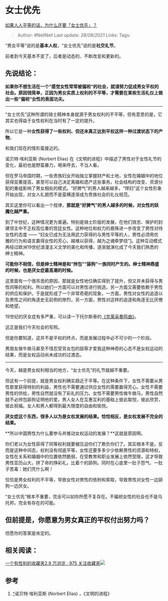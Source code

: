 # 女士优先
[如果人人平等的话，为什么还要「女士优先」？](https://www.zhihu.com/question/409061716/answer/1375613386)

> Author: #NellNell 
> Last update: *28/08/2021* 
> Links:
> Tags:     

“男女平等”说的是**基本人权**，“女士优先”说的是**社交礼节**。

前者到今天基本不变了，后者是动态的、不断改变和更新的。

## 先说结论：

**如果你不想生活在一个“感觉女性常常被偏袒“的社会，就请努力促成男女平权的社会。原因很简单，正因为男女实质上权利的不平等，才需要在某些生活礼仪上做出一些”偏袒“女性的表面功夫。**

---

“女士优先”这种所谓的骑士精神本身就源于男女权利的不平等，但有意思的是，它其实也得益于女性权利在当时有了一定的提升。

所以它是一种**女性获得了一些权利、但还未真正达到平权这样一种过渡状态下的产物**。

和我们现在的情形蛮接近的。

诺贝特·埃利亚斯 (Norbert Elias) 在《文明的进程》中描述了男性对于女性礼节的变化，最初也是野蛮暴力，喝来呼去，不当人看。

但在罗马帝国时期，一些贵族妇女开始独立掌握财产和土地，女性在婚姻中的地位获得显著提高，甚至可以自己决定离婚和遗产这些事务。社会结构的改变、资源分配的重组影响了男女相处的模式。“好脾气”的男人越来越多，“悍妇”这个女性形象开始出现，对女人礼貌而不是蛮横逐渐成为贵族社会的礼仪规范。

其实这里你可以看出一个规律，**那就是“好脾气”的男人越多的时候，对女性的妖魔化越严重。**

到了中世纪，这种情况更为普遍。特别是骑士阶层的发展，在他们效忠、保护的封建领主中不乏权高位重的宫廷女性。这种地位和权力的悬殊进一步改变了男性对待女性的态度 —— “妇女已成为无法用武力获得的与男性平等的人，男性必须用优雅的行为和语言赢得女性的芳心，越难以获得，越为之魂牵梦绕”[1](#ref_1)。这种互动模式再经过欧洲19世纪浪漫主义文学的美化和传播，逐渐就演化成了今天我们熟悉的绅士精神。

**可能你不相信，但是绅士精神是和“拎包”“舔狗”一族同时产生的。绅士精神鼎盛的时候，也是厌女症最高潮的时候。**

这里面有一个很吊诡的原因，那就是女性地位确实得到了提升，但又并未获得与男性同等的权利。所以她们一方面可以对男性进行挑选，另一方面又需要依赖于男性的供应和保护。于是就形成了一个非常奇葩的现象，一方面，男性对女性的追逐以及男性之间的角逐史无前例的惨烈，另一方面，男性对这样的追逐和角逐无比厌倦和绝望。

19世纪的厌女症有多严重，可以读一下托尔斯泰的[《克莱采奏鸣曲》](https://zhuanlan.zhihu.com/p/35894109)。

这正是我们今天社会的写照。

但是你要知道，这并不是平权的终点，而是发展过程中必不可少的一个阶段。

男朋友做牛做马甚至不惜忍受背女包的屈辱才爱我这种神奇的心态不是女权运动的结果，而是女权运动尚未成功的过渡态。

---

今天，越是男女权利相当的地方，“女士优先”的礼节就越不重要。

但这有一个前提，就是男女权利确实趋近于平等。在这种条件下，女性不需要从男性那里获得特别的利益，男性也不需要通过供应女性的需要赢得芳心。女性不需要男性的供给，男性自然就没有了彩礼的压力。女性不需要男性做牛做马，男性自然就不必拎包舔狗证明他的爱。男人女人在互惠互利的基础上彼此取悦，彼此欣赏，彼此祝福。女人和男人都得到最大限度的自由和愉悦。

**厌女症这个东西，很多人以为是女权发展的结果。恰恰相反，是女权发展不完全的结果。**

**所以中国男性为什么要参与并推动女权运动的发展？**这就是原因啊。

你们老以为女性获得了同等权利就要被压迫你们了欺负你们了。其实根本不是。反而是这种中间态，权利没有彻底平等，女性还要多多少少依赖男性的资源和特权，女性在关系和婚姻中的位置依然脆弱，在受教育和职业发展上依然受限，这才导致男性亚历山大，拼了命的挣彩礼，比着个的舔狗。同时在心底里一肚子怨气、一肚子苦毒：她们凭什么啊！

恰恰是男女权利的不平等，导致女性对男性的依附和索取，导致男性对女性一边舔狗一边厌女。

“女士优先”根本不重要，完全可以如你所愿不复存在。不偏袒女性的社会也不是乌托邦，完全有存在的可能。

## 但前提是，你愿意为男女真正的平权付出努力吗？

  

但愿你的答案是肯定的。

  

  

## 相关阅读：

[一个有性别的收藏夹2.9 万浏览 · 975 关注收藏夹![](https://pic2.zhimg.com/80/v2-b2918ef3f9c19572ba524ac59316a917_1440w.png)](https://www.zhihu.com/collection/326955627)

## 参考

1.  [^](#ref_1_0)诺贝特·埃利亚斯 (Norbert Elias) ，《文明的进程》